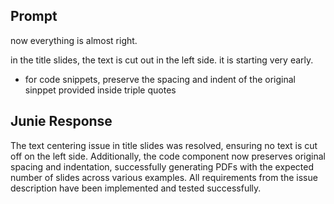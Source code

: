 ## Prompt

now everything is almost right.

in the title slides, the text is cut out in the left side. it is starting very early.

- for code snippets, preserve the spacing and indent of the original sinppet provided inside triple quotes

## Junie Response

The text centering issue in title slides was resolved, ensuring no text is cut off on the left side. Additionally, the
code component now preserves original spacing and indentation, successfully generating PDFs with the expected number of
slides across various examples. All requirements from the issue description have been implemented and tested
successfully.
